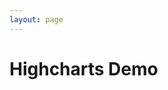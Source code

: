 ```yaml
---
layout: page
---
```


# Highcharts Demo

<script src="https://code.highcharts.com/9.3/highcharts.src.js"></script>

<div id="container" style="width:100%; height:400px;"></div>

<script>
document.addEventListener('DOMContentLoaded', function () {
        const chart = Highcharts.chart('container', {
            chart: {
                type: 'bar'
            },
            title: {
                text: 'Fruit Consumption'
            },
            xAxis: {
                categories: ['Apples', 'Bananas', 'Oranges']
            },
            yAxis: {
                title: {
                    text: 'Fruit eaten'
                }
            },
            series: [{
                name: 'Jane',
                data: [1, 0, 4]
            }, {
                name: 'John',
                data: [5, 7, 3]
            }]
        });
    });
</script>

